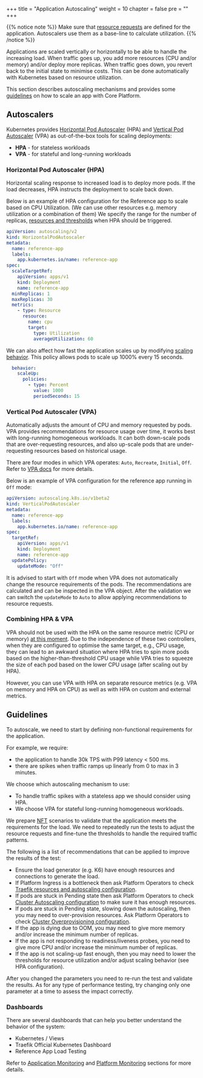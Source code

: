 +++
title = "Application Autoscaling"
weight = 10
chapter = false
pre = ""
+++

{{% notice note %}}
Make sure that [resource requests](./resources) are defined for the application. Autoscalers use them as a base-line to calculate utilization.
{{% /notice %}}

Applications are scaled vertically or horizontally to be able to handle the increasing load. 
When traffic goes up, you add more resources (CPU and/or memory) and/or deploy more replicas.
When traffic goes down, you revert back to the initial state to minimise costs.
This can be done automatically with Kubernetes based on resource utilization.

This section describes autoscaling mechanisms and provides some [guidelines](#guidelines) on how to scale an app with Core Platform.  

## Autoscalers

Kubernetes provides [Horizontal Pod Autoscaler](https://kubernetes.io/docs/tasks/run-application/horizontal-pod-autoscale/) (HPA) and [Vertical Pod Autoscaler](https://github.com/kubernetes/autoscaler/tree/master/vertical-pod-autoscaler) (VPA) as out-of-the-box tools for scaling deployments:
- **HPA** - for stateless workloads
- **VPA** - for stateful and long-running workloads

### Horizontal Pod Autoscaler (HPA)

Horizontal scaling response to increased load is to deploy more pods.
If the load decreases, HPA instructs the deployment to scale back down.

Below is an example of HPA configuration for the Reference app to scale based on CPU Utilization. (We can use other resources e.g. memory utilization or a combination of them)
We specify the range for the number of replicas, [resources and thresholds](https://kubernetes.io/docs/tasks/run-application/horizontal-pod-autoscale/#support-for-resource-metrics) when HPA should be triggered. 

```yaml
apiVersion: autoscaling/v2
kind: HorizontalPodAutoscaler
metadata:
  name: reference-app
  labels:
    app.kubernetes.io/name: reference-app
spec:
  scaleTargetRef:
    apiVersion: apps/v1
    kind: Deployment
    name: reference-app
  minReplicas: 1
  maxReplicas: 30
  metrics:
    - type: Resource
      resource:
        name: cpu
        target:
          type: Utilization
          averageUtilization: 60
```

We can also affect how fast the application scales up by modifying [scaling behavior](https://kubernetes.io/docs/tasks/run-application/horizontal-pod-autoscale/#configurable-scaling-behavior). This policy allows pods to scale up 1000% every 15 seconds. 

```yaml
  behavior:
    scaleUp:
      policies:
        - type: Percent
          value: 1000
          periodSeconds: 15
```


### Vertical Pod Autoscaler (VPA)

Automatically adjusts the amount of CPU and memory requested by pods.
VPA provides recommendations for resource usage over time, it works best with long-running homogeneous workloads.
It can both down-scale pods that are over-requesting resources, and also up-scale pods that are under-requesting resources based on historical usage.

There are four modes in which VPA operates: `Auto`, `Recreate`, `Initial`, `Off`. Refer to [VPA docs](https://github.com/kubernetes/autoscaler/tree/master/vertical-pod-autoscaler#quick-start) for more details.

Below is an example of VPA configuration for the reference app running in `Off` mode:

```yaml
apiVersion: autoscaling.k8s.io/v1beta2
kind: VerticalPodAutoscaler
metadata:
  name: reference-app
  labels:
    app.kubernetes.io/name: reference-app
spec:
  targetRef:
    apiVersion: apps/v1
    kind: Deployment
    name: reference-app
  updatePolicy:
    updateMode: "Off"
```

It is advised to start with `Off` mode when VPA does not automatically change the resource requirements of the pods.
The recommendations are calculated and can be inspected in the VPA object.
After the validation we can switch the `updateMode` to `Auto` to allow applying recommendations to resource requests.

### Combining HPA & VPA

VPA should not be used with the HPA on the same resource metric (CPU or memory) [at this moment](https://github.com/kubernetes/autoscaler/blob/master/multidimensional-pod-autoscaler/AEP.md).
Due to the independence of these two controllers, when they are configured to optimise the same target, e.g., CPU usage, they can lead to an awkward situation where HPA tries to spin more pods based on the higher-than-threshold CPU usage while VPA tries to squeeze the size of each pod based on the lower CPU usage (after scaling out by HPA).

However, you can use VPA with HPA on separate resource metrics (e.g. VPA on memory and HPA on CPU) as well as with HPA on custom and external metrics.

## Guidelines

To autoscale, we need to start by defining non-functional requirements for the application. 

For example, we require:
- the application to handle 30k TPS with P99 latency < 500 ms.
- there are spikes when traffic ramps up linearly from 0 to max in 3 minutes.

We choose which autoscaling mechanism to use:
- To handle traffic spikes with a stateless app we should consider using HPA. 
- We choose VPA for stateful long-running homogeneous workloads. 

We prepare [NFT](../p2p/fast-feedback/p2p-nft) scenarios to validate that the application meets the requirements for the load. 
We need to repeatedly run the tests to adjust the resource requests and fine-tune the thresholds to handle the required traffic patterns.

The following is a list of recommendations that can be applied to improve the results of the test:

- Ensure the load generator (e.g. K6) have enough resources and connections to generate the load.
- If Platform Ingress is a bottleneck then ask Platform Operators to check [Traefik resources and autoscaling configuration](../platform/platform-ingress#autoscaling).
- If pods are stuck in Pending state then ask Platform Operators to check [Cluster Autoscaling configuration](../platform/cluster-autoscaling) to make sure it has enough resources.
- If pods are stuck in Pending state, slowing down the autoscaling, then you may need to over-provision resources. Ask Platform Operators to check [Cluster Overprovisioning configuration](../platform/cluster-autoscaling#cluster-overprovisioning).
- If the app is dying due to OOM, you may need to give more memory and/or increase the minimum number of replicas.
- If the app is not responding to readiness/liveness probes, you need to give more CPU and/or increase the minimum number of replicas.
- If the app is not scaling-up fast enough, then you may need to lower the thresholds for resource utilization and/or adjust scaling behavior (see HPA configuration).

After you changed the parameters you need to re-run the test and validate the results.
As for any type of performance testing, try changing only one parameter at a time to assess the impact correctly.

### Dashboards

There are several dashboards that can help you better understand the behavior of the system:
- Kubernetes / Views
- Traefik Official Kubernetes Dashboard
- Reference App Load Testing


Refer to [Application Monitoring](./app-monitoring) and [Platform Monitoring](../platform/platform-monitoring) sections for more details.
